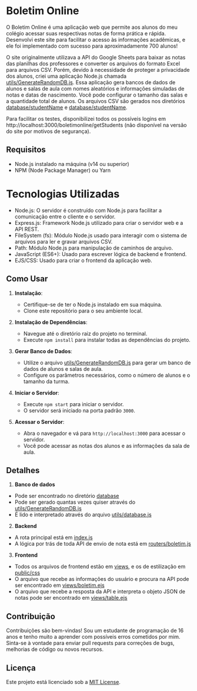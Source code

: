 # Boletim Online

O Boletim Online é uma aplicação web que permite aos alunos do meu colégio acessar suas respectivas notas de forma prática e rápida. Desenvolvi este site para facilitar o acesso às informações acadêmicas, e ele foi implementado com sucesso para aproximadamente 700 alunos!

O site originalmente utilizava a API do Google Sheets para baixar as notas das planilhas dos professores e converter os arquivos do formato Excel para arquivos CSV. Porém, devido à necessidade de proteger a privacidade dos alunos, criei uma aplicação Node.js chamada [utils/GenerateRandomDB.js](utils/GenerateRandomDB.js). Essa aplicação gera bancos de dados de alunos e salas de aula com nomes aleatórios e informações simuladas de notas e datas de nascimento. Você pode configurar o tamanho das salas e a quantidade total de alunos. Os arquivos CSV são gerados nos diretórios [database/studentName](database/studentName) e [database/studentName](database/studentName).

Para facilitar os testes, disponibilizei todos os possíveis logins em http://localhost:3000/boletimonline/getStudents (não disponível na versão do site por motivos de segurança).

## Requisitos

- Node.js instalado na máquina (v14 ou superior)
- NPM (Node Package Manager) ou Yarn

# Tecnologias Utilizadas
- Node.js: O servidor é construído com Node.js para facilitar a comunicação entre o cliente e o servidor.
- Express.js: Framework Node.js utilizado para criar o servidor web e a API REST.
- FileSystem (fs): Módulo Node.js usado para interagir com o sistema de arquivos para ler e gravar arquivos CSV.
- Path: Módulo Node.js para manipulação de caminhos de arquivo.
- JavaScript (ES6+): Usado para escrever lógica de backend e frontend.
- EJS/CSS: Usado para criar o frontend da aplicação web.

## Como Usar

1. **Instalação**:
   - Certifique-se de ter o Node.js instalado em sua máquina.
   - Clone este repositório para o seu ambiente local.

2. **Instalação de Dependências**:
   - Navegue até o diretório raiz do projeto no terminal.
   - Execute `npm install` para instalar todas as dependências do projeto.

3. **Gerar Banco de Dados**:
   - Utilize o arquivo [utils/GenerateRandomDB.js](utils/GenerateRandomDB.js) para gerar um banco de dados de alunos e salas de aula.
   - Configure os parâmetros necessários, como o número de alunos e o tamanho da turma.

4. **Iniciar o Servidor**:
   - Execute `npm start` para iniciar o servidor.
   - O servidor será iniciado na porta padrão `3000`.

5. **Acessar o Servidor**:
   - Abra o navegador e vá para `http://localhost:3000` para acessar o servidor.
   - Você pode acessar as notas dos alunos e as informações da sala de aula.

## Detalhes

1. **Banco de dados**
- Pode ser encontrado no diretório [database](database)
- Pode ser gerado quantas vezes quiser através do [utils/GenerateRandomDB.js](utils/GenerateRandomDB.js)
- É lido e interpretado através do arquivo [utils/database.js](utils/database.js)

2. **Backend** 
- A rota principal está em [index.js](index.js)
- A lógica por trás de toda API de envio de nota está em [routers/boletim.js](routers/boletim.js)

3. **Frontend**
- Todos os arquivos de frontend estão em [views](views), e os de estilização em [public/css](public/css)
- O arquivo que recebe as informações do usuário e procura na API pode ser encontrado em [views/boletim.ejs](views/boletim.ejs)
- O arquivo que recebe a resposta da API e interpreta o objeto JSON de notas pode ser encontrado em [views/table.ejs](views/table.ejs)

## Contribuição

Contribuições são bem-vindas! Sou um estudante de programação de 16 anos e tenho muito a aprender com possíveis erros cometidos por mim. Sinta-se à vontade para enviar pull requests para correções de bugs, melhorias de código ou novos recursos.

## Licença

Este projeto está licenciado sob a [MIT License](https://opensource.org/licenses/MIT).